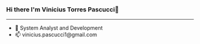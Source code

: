 ### Hi there I'm Vinicius Torres Pascucci👋
<hr/>
<ul>
  <li>🔭 System Analyst and Development</li>
  <li>📫 vinicius.pascucci1@gmail.com</li>
</ul>
